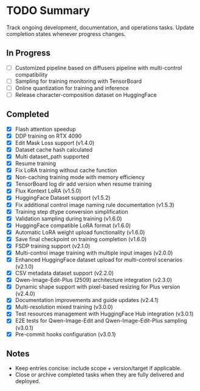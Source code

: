 # TODO Summary

Track ongoing development, documentation, and operations tasks. Update completion states whenever progress changes.

## In Progress

- [ ] Customized pipeline based on diffusers pipeline with multi-control compatibility
- [ ] Sampling for training monitoring with TensorBoard
- [ ] Online quantization for training and inference
- [ ] Release character-composition dataset on HuggingFace

## Completed

- [x] Flash attention speedup
- [x] DDP training on RTX 4090
- [x] Edit Mask Loss support (v1.4.0)
- [x] Dataset cache hash calculated
- [x] Multi dataset_path supported
- [x] Resume training
- [x] Fix LoRA training without cache function
- [x] Non-caching training mode with memory efficiency
- [x] TensorBoard log dir add version when resume training
- [x] Flux Kontext LoRA (v1.5.0)
- [x] HuggingFace Dataset support (v1.5.2)
- [x] Fix additional control image naming rule documentation (v1.5.3)
- [x] Training step dtype conversion simplification
- [x] Validation sampling during training (v1.6.0)
- [x] HuggingFace compatible LoRA format (v1.6.0)
- [x] Automatic LoRA weight upload functionality (v1.6.0)
- [x] Save final checkpoint on training completion (v1.6.0)
- [x] FSDP training support (v2.1.0)
- [x] Multi-control image training with multiple input images (v2.0.0)
- [x] Enhanced HuggingFace dataset upload for multi-control scenarios (v2.1.0)
- [x] CSV metadata dataset support (v2.2.0)
- [x] Qwen-Image-Edit-Plus (2509) architecture integration (v2.3.0)
- [x] Dynamic shape support with pixel-based resizing for Plus version (v2.4.0)
- [x] Documentation improvements and guide updates (v2.4.1)
- [x] Multi-resolution mixed training (v3.0.0)
- [x] Test resources management with HuggingFace Hub integration (v3.0.1)
- [x] E2E tests for Qwen-Image-Edit and Qwen-Image-Edit-Plus sampling (v3.0.1)
- [x] Pre-commit hooks configuration (v3.0.1)

## Notes

- Keep entries concise: include scope + version/target if applicable.
- Close or archive completed tasks when they are fully delivered and deployed.
